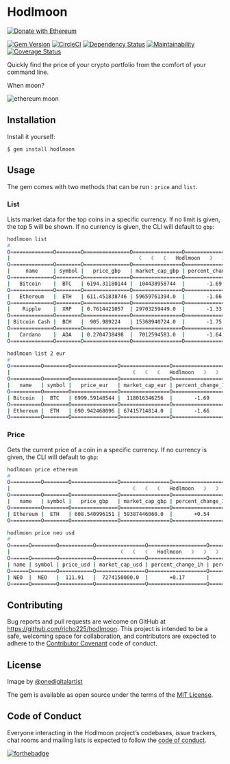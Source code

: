 # Hodlmoon

[![Donate with Ethereum](https://en.cryptobadges.io/badge/small/0x5aa9a264fF5516E615eB60b43d524F04c13a331e)](https://en.cryptobadges.io/donate/0x5aa9a264fF5516E615eB60b43d524F04c13a331e)

[![Gem Version](https://badge.fury.io/rb/hodlmoon.svg)](https://badge.fury.io/rb/hodlmoon)
[![CircleCI](https://circleci.com/gh/richo225/hodlmoon/tree/master.svg?style=shield)](https://circleci.com/gh/richo225/hodlmoon/tree/master)
[![Dependency Status](https://gemnasium.com/badges/github.com/richo225/hodlmoon.svg)](https://gemnasium.com/github.com/richo225/hodlmoon)
[![Maintainability](https://api.codeclimate.com/v1/badges/c328ff2b6d581e5121fc/maintainability)](https://codeclimate.com/github/richo225/hodlmoon/maintainability)
[![Coverage Status](https://coveralls.io/repos/github/richo225/hodlmoon/badge.svg?branch=circle)](https://coveralls.io/github/richo225/hodlmoon?branch=circle)

Quickly find the price of your crypto portfolio from the comfort of your command line.

When moon?

![ethereum moon](https://user-images.githubusercontent.com/18379191/36102847-787a365a-1005-11e8-9121-ce3a477d3184.jpg)

## Installation

Install it yourself:

    $ gem install hodlmoon

## Usage

The gem comes with two methods that can be run : `price` and `list`.

### List

Lists market data for the top coins in a specific currency. If no limit is given, the top 5 will be shown. If no currency is given, the CLI will default to `gbp`:

```bash
hodlmoon list
#
O==============O========O===============O================O===================O====================O===================O
|                                          ☾   ☾   ☾   Hodlmoon   ☽   ☽   ☽                                           |
O==============O========O===============O================O===================O====================O===================O
|     name     | symbol |   price_gbp   | market_cap_gbp | percent_change_1h | percent_change_24h | percent_change_7d |
O==============O========O===============O================O===================O====================O===================O
|   Bitcoin    |  BTC   | 6194.31180144 |  104438958744  |       -1.69       |       +2.13        |      +14.56       |
O==============O========O===============O================O===================O====================O===================O
|   Ethereum   |  ETH   | 611.451838746 | 59659761394.0  |       -1.66       |       +0.14        |      +13.49       |
O==============O========O===============O================O===================O====================O===================O
|    Ripple    |  XRP   | 0.7614421057  | 29703259449.0  |       -1.33       |       +0.51        |      +42.23       |
O==============O========O===============O================O===================O====================O===================O
| Bitcoin Cash |  BCH   |  905.989224   | 15368940724.0  |       -1.75       |       -0.82        |      +28.42       |
O==============O========O===============O================O===================O====================O===================O
|   Cardano    |  ADA   | 0.2704738498  |  7012594583.0  |       -1.64       |       -2.15        |      +10.23       |
O==============O========O===============O================O===================O====================O===================O

hodlmoon list 2 eur
#
O==========O========O===============O================O===================O====================O===================O
|                                        ☾   ☾   ☾   Hodlmoon   ☽   ☽   ☽                                         |
O==========O========O===============O================O===================O====================O===================O
|   name   | symbol |   price_eur   | market_cap_eur | percent_change_1h | percent_change_24h | percent_change_7d |
O==========O========O===============O================O===================O====================O===================O
| Bitcoin  |  BTC   | 6999.59148544 |  118016346256  |       -1.69       |       +2.13        |      +14.56       |
O==========O========O===============O================O===================O====================O===================O
| Ethereum |  ETH   | 690.942468096 | 67415714814.0  |       -1.66       |       +0.14        |      +13.49       |
O==========O========O===============O================O===================O====================O===================O
```

### Price

Gets the current price of a coin in a specific currency. If no currency is given, the CLI will default to `gbp`:

```bash
hodlmoon price ethereum
#
O==========O========O===============O================O===================O====================O===================O
|                                        ☾   ☾   ☾   Hodlmoon   ☽   ☽   ☽                                         |
O==========O========O===============O================O===================O====================O===================O
|   name   | symbol |   price_gbp   | market_cap_gbp | percent_change_1h | percent_change_24h | percent_change_7d |
O==========O========O===============O================O===================O====================O===================O
| Ethereum |  ETH   | 608.540996151 | 59387446060.0  |       +0.54       |       -1.76        |       +26.1       |
O==========O========O===============O================O===================O====================O===================O

hodlmoon price neo usd
#
O======O========O===========O================O===================O====================O===================O
|                                    ☾   ☾   ☾   Hodlmoon   ☽   ☽   ☽                                     |
O======O========O===========O================O===================O====================O===================O
| name | symbol | price_usd | market_cap_usd | percent_change_1h | percent_change_24h | percent_change_7d |
O======O========O===========O================O===================O====================O===================O
| NEO  |  NEO   |  111.91   |  7274150000.0  |       +0.17       |       -0.72        |      +35.47       |
O======O========O===========O================O===================O====================O===================O
```

## Contributing

Bug reports and pull requests are welcome on GitHub at https://github.com/richo225/hodlmoon. This project is intended to be a safe, welcoming space for collaboration, and contributors are expected to adhere to the [Contributor Covenant](http://contributor-covenant.org) code of conduct.

## License

Image by [@onedigitalartist](https://steemit.com/@onedigitalartist)

The gem is available as open source under the terms of the [MIT License](https://opensource.org/licenses/MIT).

## Code of Conduct

Everyone interacting in the Hodlmoon project’s codebases, issue trackers, chat rooms and mailing lists is expected to follow the [code of conduct](https://github.com/richo225/hodlmoon/blob/master/CODE_OF_CONDUCT.md).

[![forthebadge](https://forthebadge.com/images/badges/fuck-it-ship-it.svg)](https://forthebadge.com)
